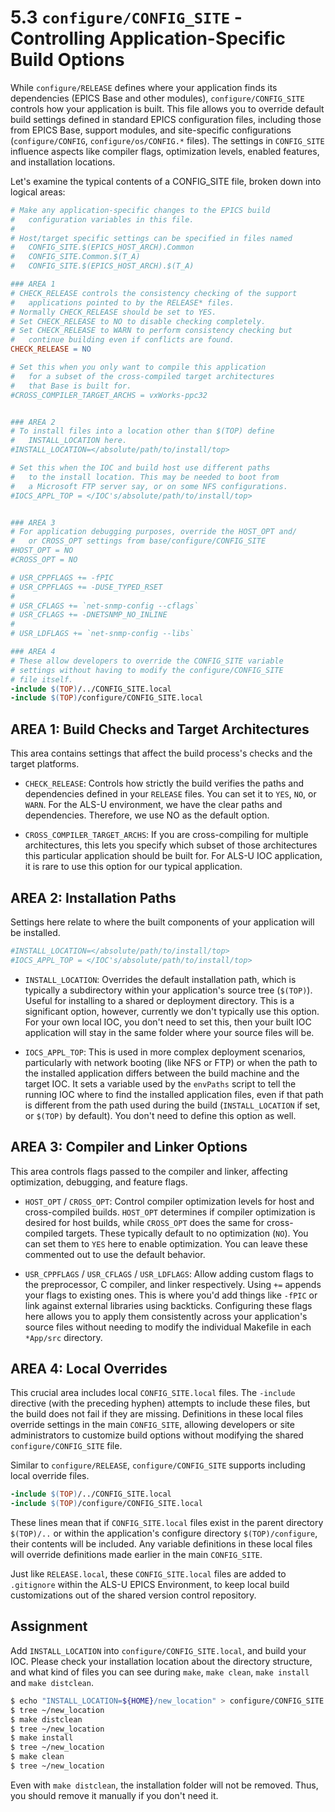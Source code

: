 # 5.3 `configure/CONFIG_SITE` - Controlling Application-Specific Build Options

While `configure/RELEASE` defines where your application finds its dependencies (EPICS Base and other modules), `configure/CONFIG_SITE` controls how your application is built. This file allows you to override default build settings defined in standard EPICS configuration files, including those from EPICS Base, support modules, and site-specific configurations (`configure/CONFIG`, `configure/os/CONFIG.*` files). The settings in `CONFIG_SITE` influence aspects like compiler flags, optimization levels, enabled features, and installation locations.

Let's examine the typical contents of a CONFIG_SITE file, broken down into logical areas:

```makefile
# Make any application-specific changes to the EPICS build
#   configuration variables in this file.
#
# Host/target specific settings can be specified in files named
#   CONFIG_SITE.$(EPICS_HOST_ARCH).Common
#   CONFIG_SITE.Common.$(T_A)
#   CONFIG_SITE.$(EPICS_HOST_ARCH).$(T_A)

### AREA 1
# CHECK_RELEASE controls the consistency checking of the support
#   applications pointed to by the RELEASE* files.
# Normally CHECK_RELEASE should be set to YES.
# Set CHECK_RELEASE to NO to disable checking completely.
# Set CHECK_RELEASE to WARN to perform consistency checking but
#   continue building even if conflicts are found.
CHECK_RELEASE = NO

# Set this when you only want to compile this application
#   for a subset of the cross-compiled target architectures
#   that Base is built for.
#CROSS_COMPILER_TARGET_ARCHS = vxWorks-ppc32


### AREA 2
# To install files into a location other than $(TOP) define
#   INSTALL_LOCATION here.
#INSTALL_LOCATION=</absolute/path/to/install/top>

# Set this when the IOC and build host use different paths
#   to the install location. This may be needed to boot from
#   a Microsoft FTP server say, or on some NFS configurations.
#IOCS_APPL_TOP = </IOC's/absolute/path/to/install/top>


### AREA 3
# For application debugging purposes, override the HOST_OPT and/
#   or CROSS_OPT settings from base/configure/CONFIG_SITE
#HOST_OPT = NO
#CROSS_OPT = NO

# USR_CPPFLAGS += -fPIC
# USR_CPPFLAGS += -DUSE_TYPED_RSET
#
# USR_CFLAGS += `net-snmp-config --cflags`
# USR_CFLAGS += -DNETSNMP_NO_INLINE
#
# USR_LDFLAGS += `net-snmp-config --libs`

### AREA 4
# These allow developers to override the CONFIG_SITE variable
# settings without having to modify the configure/CONFIG_SITE
# file itself.
-include $(TOP)/../CONFIG_SITE.local
-include $(TOP)/configure/CONFIG_SITE.local
```


## **AREA 1:** Build Checks and Target Architectures

This area contains settings that affect the build process's checks and the target platforms.
* `CHECK_RELEASE`: Controls how strictly the build verifies the paths and dependencies defined in your `RELEASE` files. You can set it to `YES`, `NO`, or `WARN`. For the ALS-U environment, we have the clear paths and dependencies. Therefore, we use NO as the default option.

* `CROSS_COMPILER_TARGET_ARCHS`: If you are cross-compiling for multiple architectures, this lets you specify which subset of those architectures this particular application should be built for. For ALS-U IOC application, it is rare to use this option for our typical application.


## **AREA 2:** Installation Paths
Settings here relate to where the built components of your application will be installed.

```makefile
#INSTALL_LOCATION=</absolute/path/to/install/top>
#IOCS_APPL_TOP = </IOC's/absolute/path/to/install/top>
```

* `INSTALL_LOCATION`: Overrides the default installation path, which is typically a subdirectory within your application's source tree (`$(TOP)`). Useful for installing to a shared or deployment directory. This is a significant option, however, currently we don't typically use this option. For your own local IOC, you don't need to set this, then your built IOC application will stay in the same folder where your source files will be.

* `IOCS_APPL_TOP`: This is used in more complex deployment scenarios, particularly with network booting (like NFS or FTP) or when the path to the installed application differs between the build machine and the target IOC. It sets a variable used by the `envPaths` script to tell the running IOC where to find the installed application files, even if that path is different from the path used during the build (`INSTALL_LOCATION` if set, or `$(TOP)` by default). You don't need to define this option as well.


## **AREA 3:** Compiler and Linker Options
This area controls flags passed to the compiler and linker, affecting optimization, debugging, and feature flags.

* `HOST_OPT` / `CROSS_OPT`: Control compiler optimization levels for host and cross-compiled builds. `HOST_OPT` determines if compiler optimization is desired for host builds, while `CROSS_OPT` does the same for cross-compiled targets. These typically default to no optimization (`NO`). You can set them to `YES` here to enable optimization. You can leave these commented out to use the default behavior. 

* `USR_CPPFLAGS` / `USR_CFLAGS` / `USR_LDFLAGS`: Allow adding custom flags to the preprocessor, C compiler, and linker respectively. Using `+=` appends your flags to existing ones. This is where you'd add things like `-fPIC` or link against external libraries using backticks. Configuring these flags here allows you to apply them consistently across your application's source files without needing to modify the individual Makefile in each `*App/src` directory.


## **AREA 4:** Local Overrides

This crucial area includes local `CONFIG_SITE.local` files. The `-include` directive (with the preceding hyphen) attempts to include these files, but the build does not fail if they are missing. Definitions in these local files override settings in the main `CONFIG_SITE`, allowing developers or site administrators to customize build options without modifying the shared `configure/CONFIG_SITE` file.

Similar to `configure/RELEASE`, `configure/CONFIG_SITE` supports including local override files.

```makefile
-include $(TOP)/../CONFIG_SITE.local
-include $(TOP)/configure/CONFIG_SITE.local
```

These lines mean that if `CONFIG_SITE.local` files exist in the parent directory `$(TOP)/..` or within the application's configure directory `$(TOP)/configure`, their contents will be included. Any variable definitions in these local files will override definitions made earlier in the main `CONFIG_SITE`.

Just like `RELEASE.local`, these `CONFIG_SITE.local` files are added to `.gitignore` within the ALS-U EPICS Environment, to keep local build customizations out of the shared version control repository.


## Assignment

Add `INSTALL_LOCATION` into `configure/CONFIG_SITE.local`, and build your IOC. Please check your installation location about the directory structure, and what kind of files you can see during `make`, `make clean`, `make install` and `make distclean`.


```bash
$ echo "INSTALL_LOCATION=${HOME}/new_location" > configure/CONFIG_SITE.local
$ tree ~/new_location
$ make distclean
$ tree ~/new_location
$ make install
$ tree ~/new_location
$ make clean
$ tree ~/new_location
```

Even with `make distclean`, the installation folder will not be removed. Thus, you should remove it manually if you don't need it.